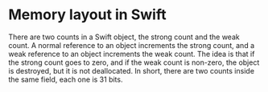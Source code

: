 # Memory layout in Swift

There are two counts in a Swift object, the strong count and the weak count. A normal reference to an object increments the strong count, and a weak reference to an object increments the weak count. The idea is that if the strong count goes to zero, and if the weak count is non-zero, the object is destroyed, but it is not deallocated. In short, there are two counts inside the same field, each one is 31 bits.